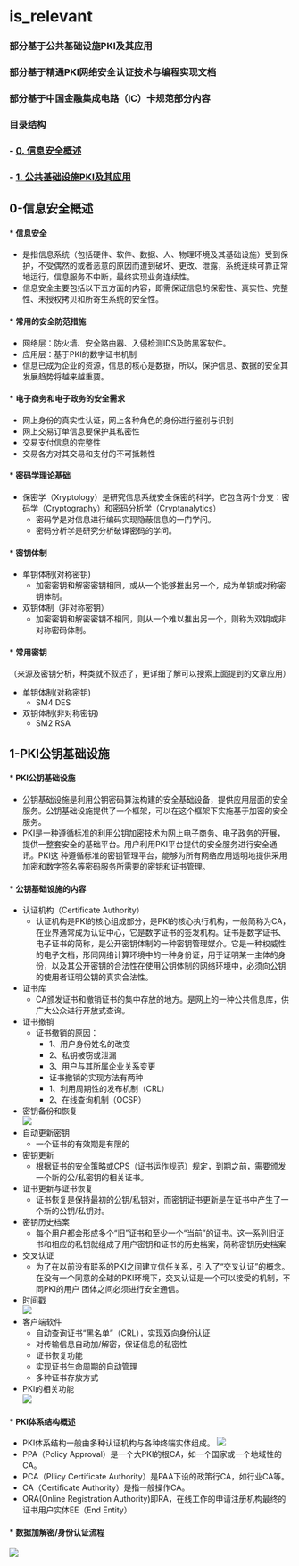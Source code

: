# is_relevant
### 部分基于公共基础设施PKI及其应用
### 部分基于精通PKI网络安全认证技术与编程实现文档
### 部分基于中国金融集成电路（IC）卡规范部分内容


### 目录结构
### - [0. 信息安全概述](#0-信息安全概述)
### - [1. 公共基础设施PKI及其应用](#1-PKI公钥基础设施)




## 0-信息安全概述
#### * 信息安全
   * 是指信息系统（包括硬件、软件、数据、人、物理环境及其基础设施）受到保护，不受偶然的或者恶意的原因而遭到破坏、更改、泄露，系统连续可靠正常地运行，信息服务不中断，最终实现业务连续性。
* 信息安全主要包括以下五方面的内容，即需保证信息的保密性、真实性、完整性、未授权拷贝和所寄生系统的安全性。
#### * 常用的安全防范措施
  * 网络层：防火墙、安全路由器、入侵检测IDS及防黑客软件。
  * 应用层：基于PKI的数字证书机制
* 信息已成为企业的资源，信息的核心是数据，所以，保护信息、数据的安全其发展趋势将越来越重要。
#### * 电子商务和电子政务的安全需求
  * 网上身份的真实性认证，网上各种角色的身份进行鉴别与识别
  * 网上交易订单信息要保护其私密性
  * 交易支付信息的完整性
  * 交易各方对其交易和支付的不可抵赖性
#### * 密码学理论基础
  * 保密学（Xryptology）是研究信息系统安全保密的科学。它包含两个分支：密码学（Cryptography）和密码分析学（Cryptanalytics）
	   * 密码学是对信息进行编码实现隐蔽信息的一门学问。
	   * 密码分析学是研究分析破译密码的学问。
#### * 密钥体制
  * 单钥体制(对称密钥)
    * 加密密钥和解密密钥相同，或从一个能够推出另一个，成为单钥或对称密钥体制。
  * 双钥体制（非对称密钥）
    * 加密密钥和解密密钥不相同，则从一个难以推出另一个，则称为双钥或非对称密码体制。
#### * 常用密钥
（来源及密钥分析，种类就不叙述了，更详细了解可以搜索上面提到的文章应用）
  * 单钥体制(对称密钥)
    * SM4 DES 
  * 双钥体制(非对称密钥)
    * SM2 RSA

## 1-PKI公钥基础设施
#### * PKI公钥基础设施
  * 公钥基础设施是利用公钥密码算法构建的安全基础设备，提供应用层面的安全服务。公钥基础设施提供了一个框架，可以在这个框架下实施基于加密的安全服务。
  * PKI是一种遵循标准的利用公钥加密技术为网上电子商务、电子政务的开展，提供一整套安全的基础平台。用户利用PKI平台提供的安全服务进行安全通讯。PKI这
种遵循标准的密钥管理平台，能够为所有网络应用透明地提供采用加密和数字签名等密码服务所需要的密钥和证书管理。
#### * 公钥基础设施的内容
 * 认证机构（Certificate Authority）
   * 认证机构是PKI的核心组成部分，是PKI的核心执行机构，一般简称为CA，在业界通常成为认证中心，它是数字证书的签发机构。证书是数字证书、电子证书的简称，是公开密钥体制的一种密钥管理媒介。它是一种权威性的电子文档，形同网络计算环境中的一种身份证，用于证明某一主体的身份，以及其公开密钥的合法性在使用公钥体制的网络环境中，必须向公钥的使用者证明公钥的真实合法性。
 * 证书库
   * CA颁发证书和撤销证书的集中存放的地方。是网上的一种公共信息库，供广大公众进行开放式查询。
 * 证书撤销
   * 证书撤销的原因：
     * 1、用户身份姓名的改变
     * 2、私钥被窃或泄漏
     * 3、用户与其所属企业关系变更
     * 证书撤销的实现方法有两种
     * 1、利用周期性的发布机制（CRL）
     * 2、在线查询机制（OCSP）
 * 密钥备份和恢复</br>
 ![](https://rainron.github.io/JAVA-LINUX-IS/img/is/keybackuprecover.png)
 * 自动更新密钥
     * 一个证书的有效期是有限的
 * 密钥更新
     * 根据证书的安全策略或CPS（证书运作规范）规定，到期之前，需要颁发一个新的公/私密钥的相关证书。
 * 证书更新与证书恢复
     * 证书恢复是保持最初的公钥/私钥对，而密钥证书更新是在证书中产生了一个新的公钥/私钥对。
 * 密钥历史档案
   * 每个用户都会形成多个“旧”证书和至少一个“当前”的证书。这一系列旧证书和相应的私钥就组成了用户密钥和证书的历史档案，简称密钥历史档案
 * 交叉认证
   * 为了在以前没有联系的PKI之间建立信任关系，引入了“交叉认证”的概念。在没有一个同意的全球的PKI环境下，交叉认证是一个可以接受的机制，不同PKI的用户
团体之间必须进行安全通信。
 * 时间戳</br>
  ![](https://rainron.github.io/JAVA-LINUX-IS/img/is/timestamp.png)
 * 客户端软件
   * 自动查询证书“黑名单”（CRL），实现双向身份认证
   * 对传输信息自动加/解密，保证信息的私密性
   * 证书恢复功能
   * 实现证书生命周期的自动管理
   * 多种证书存放方式
* PKI的相关功能</br>
![](https://rainron.github.io/JAVA-LINUX-IS/img/is/pkiAPI.png)
#### * PKI体系结构概述
  * PKI体系结构一般由多种认证机构与各种终端实体组成。
![](https://rainron.github.io/JAVA-LINUX-IS/img/is/pkiSystem.png)
  * PPA（Policy Approval）是一个大PKI的根CA，如一个国家或一个地域性的CA。
  * PCA（Pllicy Certificate Authority）是PAA下设的政策行CA，如行业CA等。
  * CA（Certificate Authority）是指一般操作CA。
  * ORA(Online Registration Authority)即RA，在线工作的申请注册机构最终的证书用户实体EE（End Entity）









#### * 数据加解密/身份认证流程
![](https://rainron.github.io/JAVA-LINUX-IS/img/is/endeypt.png)





